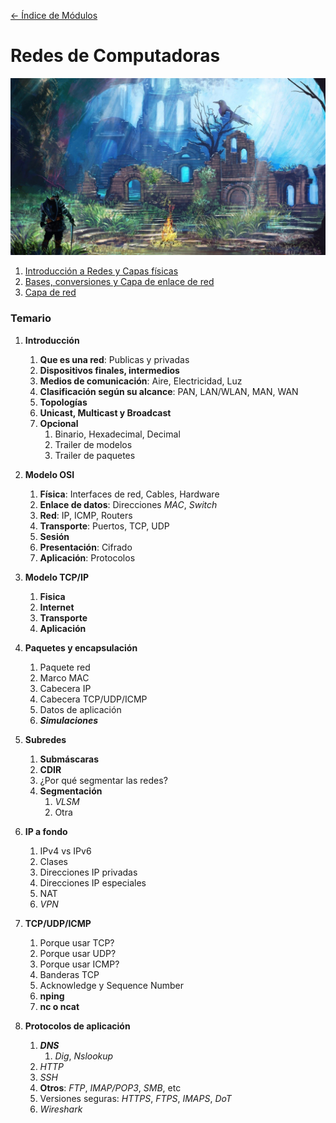 [<- Índice de Módulos](../HackingFightClub.md)
# Redes de Computadoras

![hogueraDS](../../imagenes/bonfire2.jpg)

1. [Introducción a Redes y Capas físicas](apuntes/HFC15_08_2024.md)
2. [Bases, conversiones y Capa de enlace de red](apuntes/HFC16_08_2024.md)
3. [Capa de red](apuntes/HFC19_08_2024.md)

### Temario

1. **Introducción**
	1. **Que es una red**: Publicas y privadas
	2. **Dispositivos finales, intermedios**
	3. **Medios de comunicación**: Aire, Electricidad, Luz
	4. **Clasificación según su alcance**: PAN, LAN/WLAN, MAN, WAN
	5. **Topologías**
	6. **Unicast, Multicast y Broadcast**
	7. **Opcional**
		1. Binario, Hexadecimal, Decimal
		2. Trailer de modelos
		3. Trailer de paquetes

2. **Modelo OSI**
	1. **Física**: Interfaces de red, Cables, Hardware
	2. **Enlace de datos**: Direcciones *MAC*, *Switch*
	3. **Red**: IP, ICMP, Routers
	4. **Transporte**: Puertos, TCP, UDP
	5. **Sesión**
	6. **Presentación**: Cifrado
	7. **Aplicación**: Protocolos

3. **Modelo TCP/IP**
	1. **Fisica**
	2. **Internet**
	3. **Transporte**
	4. **Aplicación**

4. **Paquetes y encapsulación**
	1. Paquete red
	2. Marco MAC
	3. Cabecera IP
	4. Cabecera TCP/UDP/ICMP
	5. Datos de aplicación
	6. ***Simulaciones***

7. **Subredes**
	1. **Submáscaras**
	2. **CDIR**
	3. ¿Por qué segmentar las redes?
	4. **Segmentación**
		1. *VLSM*
		2. Otra

8. **IP a fondo**
	1. IPv4 vs IPv6
	2. Clases
	3. Direcciones IP privadas
	4. Direcciones IP especiales
	5. NAT
	6. *VPN*
	
9. **TCP/UDP/ICMP**
	1. Porque usar TCP?
	2. Porque usar UDP?
	3. Porque usar ICMP?
	4. Banderas TCP
	5. Acknowledge y Sequence Number
	6. **nping**
	7. **nc o ncat**

11. **Protocolos de aplicación**
	1. ***DNS***
		1. *Dig*, *Nslookup*
	2. *HTTP*
	3. *SSH*
	4. **Otros**: *FTP*, *IMAP/POP3*, *SMB*, etc
	5. Versiones seguras: *HTTPS*, *FTPS*, *IMAPS*, *DoT*
	6. *Wireshark*
